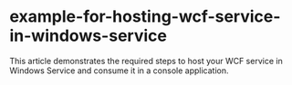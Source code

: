 # example-for-hosting-wcf-service-in-windows-service
This article demonstrates the required steps to host your WCF service in Windows Service and consume it in a console application.
